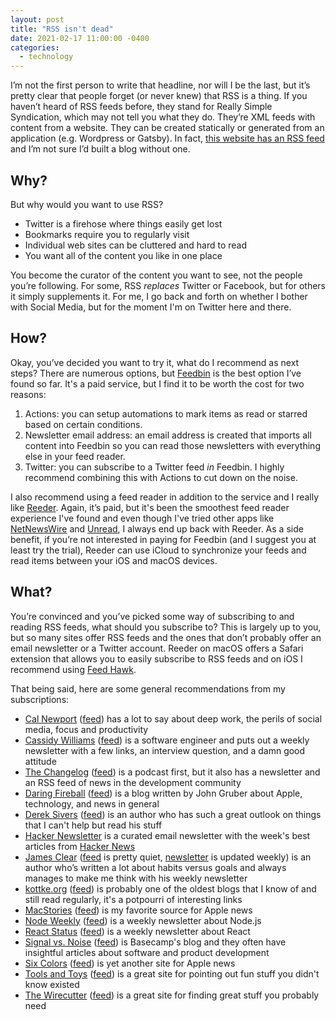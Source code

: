 ```yaml
---
layout: post
title: "RSS isn't dead"
date: 2021-02-17 11:00:00 -0400
categories:
  - technology
---
```


I’m not the first person to write that headline, nor will I be the last, but it’s pretty clear that people forget (or never knew) that RSS is a thing. If you haven’t heard of RSS feeds before, they stand for Really Simple Syndication, which may not tell you what they do. They’re XML feeds with content from a website. They can be created statically or generated from an application (e.g. Wordpress or Gatsby). In fact, [this website has an RSS feed](https://www.wesbaker.com/rss.xml) and I’m not sure I’d built a blog without one.

## Why?

But why would you want to use RSS?

- Twitter is a firehose where things easily get lost
- Bookmarks require you to regularly visit
- Individual web sites can be cluttered and hard to read
- You want all of the content you like in one place

You become the curator of the content you want to see, not the people you’re following. For some, RSS _replaces_ Twitter or Facebook, but for others it simply supplements it. For me, I go back and forth on whether I bother with Social Media, but for the moment I'm on Twitter here and there.

## How?

Okay, you’ve decided you want to try it, what do I recommend as next steps? There are numerous options, but [Feedbin](https://feedbin.com) is the best option I’ve found so far. It's a paid service, but I find it to be worth the cost for two reasons:

1. Actions: you can setup automations to mark items as read or starred based on certain conditions.
2. Newsletter email address: an email address is created that imports all content into Feedbin so you can read those newsletters with everything else in your feed reader.
3. Twitter: you can subscribe to a Twitter feed _in_ Feedbin. I highly recommend combining this with Actions to cut down on the noise.

I also recommend using a feed reader in addition to the service and I really like [Reeder](https://reederapp.com). Again, it’s paid, but it's been the smoothest feed reader experience I've found and even though I've tried other apps like [NetNewsWire](http://ranchero.com/netnewswire/) and [Unread](https://www.goldenhillsoftware.com/unread/), I always end up back with Reeder. As a side benefit, if you’re not interested in paying for Feedbin (and I suggest you at least try the trial), Reeder can use iCloud to synchronize your feeds and read items between your iOS and macOS devices.

## What?

You’re convinced and you’ve picked some way of subscribing to and reading RSS feeds, what should you subscribe to? This is largely up to you, but so many sites offer RSS feeds and the ones that don’t probably offer an email newsletter or a Twitter account. Reeder on macOS offers a Safari extension that allows you to easily subscribe to RSS feeds and on iOS I recommend using [Feed Hawk](https://www.goldenhillsoftware.com/feed-hawk/).

That being said, here are some general recommendations from my subscriptions:

- [Cal Newport](https://www.calnewport.com/) ([feed](https://feeds.feedburner.com/StudyHacks)) has a lot to say about deep work, the perils of social media, focus and productivity
- [Cassidy Williams](https://cassidoo.co) ([feed](https://buttondown.email/cassidoo/rss)) is a software engineer and puts out a weekly newsletter with a few links, an interview question, and a damn good attitude
- [The Changelog](https://changelog.com) ([feed](https://changelog.com/feed)) is a podcast first, but it also has a newsletter and an RSS feed of news in the development community
- [Daring Fireball](https://daringfireball.net/) ([feed](https://daringfireball.net/feeds/json)) is a blog written by John Gruber about Apple, technology, and news in general
- [Derek Sivers](http://sivers.org/) ([feed](http://sivers.org/en.atom)) is an author who has such a great outlook on things that I can't help but read his stuff
- [Hacker Newsletter](https://hackernewsletter.com) is a curated email newsletter with the week's best articles from [Hacker News](https://news.ycombinator.com)
- [James Clear](https://jamesclear.com/) ([feed](https://jamesclear.com/feed) is pretty quiet, [newsletter](https://jamesclear.com/3-2-1/refer?rh_ref=e5770ad7) is updated weekly) is an author who’s written a lot about habits versus goals and always manages to make me think with his weekly newsletter
- [kottke.org](http://kottke.org/) ([feed](http://feeds.kottke.org/json)) is probably one of the oldest blogs that I know of and still read regularly, it's a potpourri of interesting links
- [MacStories](https://www.macstories.net/) ([feed](https://www.macstories.net/feed/)) is my favorite source for Apple news
- [Node Weekly](https://nodeweekly.com/) ([feed](https://nodeweekly.com/rss/1dj54870)) is a weekly newsletter about Node.js
- [React Status](https://react.statuscode.com/) ([feed](https://react.statuscode.com/rss/)) is a weekly newsletter about React
- [Signal vs. Noise](https://m.signalvnoise.com/) ([feed](https://m.signalvnoise.com/feed/)) is Basecamp's blog and they often have insightful articles about software and product development
- [Six Colors](https://sixcolors.com/) ([feed](https://feedpress.me/sixcolors)) is yet another site for Apple news
- [Tools and Toys](http://toolsandtoys.net/) ([feed](http://toolsandtoys.net/feed/)) is a great site for pointing out fun stuff you didn't know existed
- [The Wirecutter](https://www.nytimes.com/wirecutter) ([feed](https://www.nytimes.com/wirecutter/feed/)) is a great site for finding great stuff you probably need
